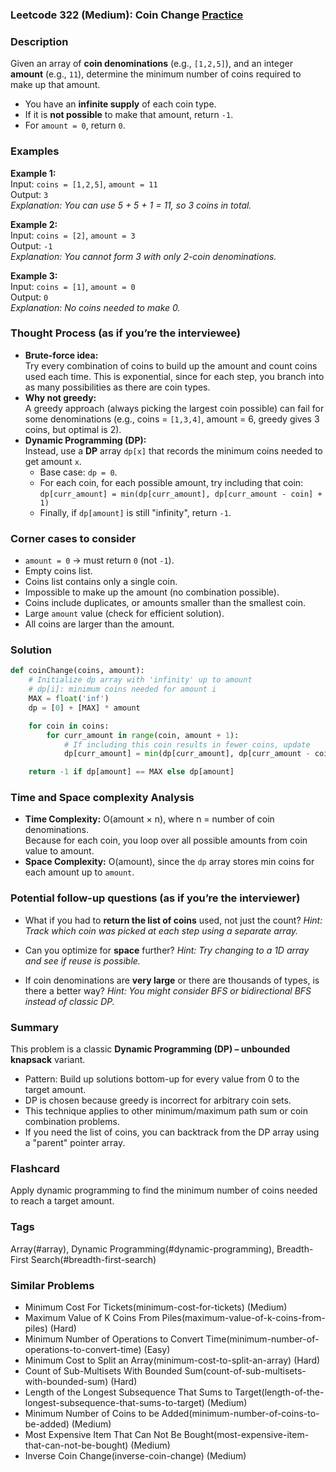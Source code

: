 ### Leetcode 322 (Medium): Coin Change [Practice](https://leetcode.com/problems/coin-change)

### Description  
Given an array of **coin denominations** (e.g., `[1,2,5]`), and an integer **amount** (e.g., `11`), determine the minimum number of coins required to make up that amount.  
- You have an **infinite supply** of each coin type.
- If it is **not possible** to make that amount, return `-1`.  
- For `amount = 0`, return `0`.

### Examples  

**Example 1:**  
Input: `coins = [1,2,5]`, `amount = 11`  
Output: `3`  
*Explanation: You can use 5 + 5 + 1 = 11, so 3 coins in total.*

**Example 2:**  
Input: `coins = [2]`, `amount = 3`  
Output: `-1`  
*Explanation: You cannot form 3 with only 2-coin denominations.*

**Example 3:**  
Input: `coins = [1]`, `amount = 0`  
Output: `0`  
*Explanation: No coins needed to make 0.*

### Thought Process (as if you’re the interviewee)  
- **Brute-force idea:**  
  Try every combination of coins to build up the amount and count coins used each time. This is exponential, since for each step, you branch into as many possibilities as there are coin types.
- **Why not greedy:**  
  A greedy approach (always picking the largest coin possible) can fail for some denominations (e.g., coins = `[1,3,4]`, amount = 6, greedy gives 3 coins, but optimal is 2).  
- **Dynamic Programming (DP):**  
  Instead, use a **DP** array `dp[x]` that records the minimum coins needed to get amount `x`.  
  - Base case: `dp = 0`.
  - For each coin, for each possible amount, try including that coin:  
    `dp[curr_amount] = min(dp[curr_amount], dp[curr_amount - coin] + 1)`
  - Finally, if `dp[amount]` is still "infinity", return `-1`.

### Corner cases to consider  
- `amount = 0` → must return `0` (not `-1`).
- Empty coins list.
- Coins list contains only a single coin.
- Impossible to make up the amount (no combination possible).
- Coins include duplicates, or amounts smaller than the smallest coin.
- Large `amount` value (check for efficient solution).
- All coins are larger than the amount.

### Solution

```python
def coinChange(coins, amount):
    # Initialize dp array with 'infinity' up to amount
    # dp[i]: minimum coins needed for amount i
    MAX = float('inf')
    dp = [0] + [MAX] * amount

    for coin in coins:
        for curr_amount in range(coin, amount + 1):
            # If including this coin results in fewer coins, update
            dp[curr_amount] = min(dp[curr_amount], dp[curr_amount - coin] + 1)

    return -1 if dp[amount] == MAX else dp[amount]
```

### Time and Space complexity Analysis  

- **Time Complexity:** O(amount × n), where n = number of coin denominations.  
  Because for each coin, you loop over all possible amounts from coin value to amount.
- **Space Complexity:** O(amount), since the `dp` array stores min coins for each amount up to `amount`.

### Potential follow-up questions (as if you’re the interviewer)  

- What if you had to **return the list of coins** used, not just the count?
  *Hint: Track which coin was picked at each step using a separate array.*

- Can you optimize for **space** further?
  *Hint: Try changing to a 1D array and see if reuse is possible.*

- If coin denominations are **very large** or there are thousands of types, is there a better way?
  *Hint: You might consider BFS or bidirectional BFS instead of classic DP.*

### Summary
This problem is a classic **Dynamic Programming (DP) – unbounded knapsack** variant.  
- Pattern: Build up solutions bottom-up for every value from 0 to the target amount.
- DP is chosen because greedy is incorrect for arbitrary coin sets.
- This technique applies to other minimum/maximum path sum or coin combination problems.  
- If you need the list of coins, you can backtrack from the DP array using a "parent" pointer array.


### Flashcard
Apply dynamic programming to find the minimum number of coins needed to reach a target amount.

### Tags
Array(#array), Dynamic Programming(#dynamic-programming), Breadth-First Search(#breadth-first-search)

### Similar Problems
- Minimum Cost For Tickets(minimum-cost-for-tickets) (Medium)
- Maximum Value of K Coins From Piles(maximum-value-of-k-coins-from-piles) (Hard)
- Minimum Number of Operations to Convert Time(minimum-number-of-operations-to-convert-time) (Easy)
- Minimum Cost to Split an Array(minimum-cost-to-split-an-array) (Hard)
- Count of Sub-Multisets With Bounded Sum(count-of-sub-multisets-with-bounded-sum) (Hard)
- Length of the Longest Subsequence That Sums to Target(length-of-the-longest-subsequence-that-sums-to-target) (Medium)
- Minimum Number of Coins to be Added(minimum-number-of-coins-to-be-added) (Medium)
- Most Expensive Item That Can Not Be Bought(most-expensive-item-that-can-not-be-bought) (Medium)
- Inverse Coin Change(inverse-coin-change) (Medium)
